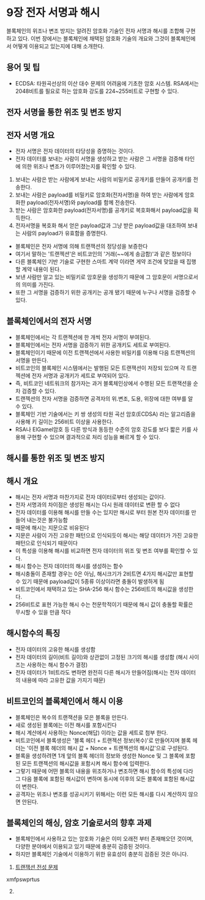 # 9장 전자 서명과 해시

블록체인의 위조나 변조 방지는 알려진 암호화 기술인 전자 서명과 해시를 조합해 구현하고 있다.
이번 장에서는 블록체인에 채택된 암호화 기술의 개요와 그것이 블록체인에서 어떻게 이용되고 있는지에 대해 소개한다.

## 용어 및 팁

- ECDSA: 타원곡선상의 이산 대수 문제의 어려움에 기초한 암호 시스템. RSA에서는 2048비트를 필요로 하는 암호화 강도를 224~255비트로 구현할 수 있다.

## 전자 서명을 통한 위조 및 변조 방지


## 전자 서명 개요

- 전자 서명은 전자 데이터의 타당성을 증명하는 것이다.
- 전자 데이터를 보내는 사람이 서명을 생성하고 받는 사람은 그 서명을 검증해 타인에 의한 위조나 변조가 이루어졌는지를 확인할 수 있다.

1. 보내는 사람은 받는 사람에게 보내는 사람의 비밀키로 공개키를 만들어 공개키를 전송한다.
2. 보내는 사람은 payload를 비밀키로 암호화(전자서명)을 하여 받는 사람에게 암호화한 payload(전자서명)와 payload를 함께 전송한다.
3. 받는 사람은 암호화한 payload(전자서명)를 공개키로 복호화해서 payload값을 획득한다.
4. 전자서명을 복호화 해서 얻은 payload값과 그냥 받은 payload값을 대조하여 보내는 사람의 payload가 유효함을 증명한다.

- 블록체인은 전자 서명에 의해 트랜잭션의 정당성을 보증한다
- 여기서 말하는 '트랜젝션'은 비트코인의 '거래(~~에게 송금함)'과 같은 정보이다
- 다른 블록체인 기반 기술로 구현한 스마트 계약 이라면 게약 조건에 맞았을 때 집행할 계약 내용이 된다.
- 보낸 사람만 알고 있는 비밀키로 암호문을 생성하기 때문에 그 암호문이 서명으로서의 의미를 가진다.
- 또한 그 서명을 검증하기 위한 공개키는 공개 됐기 때문에 누구나 서명을 검증할 수 있다. 

## 블록체인에서의 전자 서명

- 블록체인에서는 각 트랜젝션에 한 개씩 전자 서명이 부여된다.
- 블록체인에서는 전자 서명을 검증하기 위한 공개키도 세트로 부여된다.
- 블록체인이기 때문에 이전 트랜젝션에서 사용한 비밀키를 이용해 다음 트랜젝션의 서명을 만든다.
- 비트코인의 블록체인 시스템에서는 발행된 모든 트랜잭션이 저장되 있으며 각 트랜젝션에 전자 서명과 공개키가 세트로 부여되어 있다.
- 즉, 비트코인 네트워크의 참가자는 과거 블록체인상에서 수행된 모든 트랜잭션을 순차 검증할 수 있다.
- 트랜젝션의 전자 서명을 검증하면 공격자의 위.변조, 도용, 위장에 대한 여부를 알 수 있다.
- 블록체인 기반 기술에서는 키 쌍 생성의 타원 곡선 암호(ECDSA) 라는 알고리즘을 사용해 키 길이는 256비트 이상을 사용한다.
- RSA나 ElGamel암호 등 다른 방식과 동등한 수준의 암호 강도를 보다 짧은 키를 사용해 구현할 수 있으며 결과적으로 처리 성능을 빠르게 할 수 있다.

## 해시를 통한 위조 및 변조 방지

## 해시 개요

- 해시는 전자 서명과 마찬가지로 전자 데이터로부터 생성되는 값이다.
- 전자 서명과의 차이점은 생성된 해시는 다시 원래 데이터로 변환 할 수 없다
- 전자 데이터를 이용해 해시를 만들 수는 있지만 해시로 부터 원본 전자 데이터를 만들어 내는것은 불가능함
- 때문에 해시는 지문으로 비유된다
- 지문은 사람이 가진 고유한 패턴으로 인식되듯이 해시는 해당 데이터가 가진 고유한 패턴으로 인식되기 때문이다
- 이 특성을 이용해 해시를 비교하면 전자 데이터의 위조 및 변조 여부를 확인할 수 있다.
- 해시 함수는 전자 데이터의 해시를 생성하는 함수
- 해시충돌이 존재할 경우는 0은 아님, 해시크기가 2비트면 4가지 해시값만 표현할 수 있기 때문애 payload값이 5종류 이상이라면 충돌이 발생하게 됨
- 비트코인에서 채택하고 있는 SHA-256 해시 함수는 256비트의 해시값을 생성한다.
- 256비트로 표현 가능한 해시 수는 천문학적이기 때문에 해시 값이 충돌할 확률은 무시할 수 있을 만큼 작다


## 해시함수의 특징
- 전자 데이터의 고유한 해시를 생성함
- 전자 데이터의 길이(비트 길이)와 상관없이 고정된 크기의 해시를 생성함 (해시 사이즈는 사용하는 해시 함수가 결정)
- 전자 데이터가 1비트라도 변하면 완전히 다른 해시가 만들어짐(해시는 전자 데이터의 내용에 따라 고유한 값을 가지기 때문)


## 비트코인의 블록체인에서 해시 이용

- 블록체인은 복수의 트랜잭션을 모은 블록을 만든다. 
- 새로 생성된 블록에는 이전 해시를 포함시킨다
- 해시 계산에서 사용하는 Nonce(해답) 이라는 값을 세트로 첨부 한다.
- 비트코인에서 블록생성은 '블록 헤더 + 트랜젝션 정보(복수)'로 만들어지며 블록 헤더는 '이전 블록 헤더의 해시 값 + Nonce + 트랜젝션의 해시값'으로 구성된다.
- 블록을 생성하려면 1개 앞의 블록 헤더의 정보와 생성한 Nonce 및 그 블록에 포함된 모든 트랜젝션의 해시값을 포함시켜 해시 함수에 입력한다.
- 그렇기 때문에 어떤 블록의 내용을 위조하거나 변조하면 해시 함수의 특성에 다라 그 다음 블록에 포함된 해시값이 변하며 동시에 이후의 모든 블록에 포함된 해시값이 변한다.
- 공격자는 위조나 변조를 성공시키기 위해서는 이런 모든 해시를 다시 계산하지 않으면 안된다.

## 블록체인의 해싱, 암호 기술로서의 향후 과제

- 블록체인에서 사용하고 있는 암호화 기술은 이미 오래전 부터 존재해오던 것이며, 다양한 분야에서 이용되고 있기 때문에 충분히 검증된 것이다.
- 하지만 블록체인 기술에서 이용하기 위한 유효성이 충분히 검증된 것은 아니다. 

1. [트랜잭션 전성 문제](http://www.coindesk.com/bitcoin-bug-guide-transaction-malleability)

xmfpswprtus

2. 


